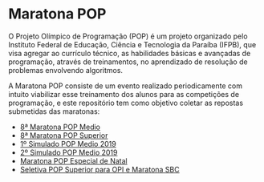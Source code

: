 # Maratona POP

O Projeto Olímpico de Programação (POP) é um projeto organizado pelo Instituto Federal de Educação, Ciência e Tecnologia da Paraíba (IFPB), que visa agregar ao currículo técnico, as habilidades básicas e avançadas de programação, através de treinamentos, no aprendizado de resolução de problemas envolvendo algoritmos.

A Maratona POP consiste de um evento realizado periodicamente com intuito viabilizar esse treinamento dos alunos para as competições de programação, e este repositório tem como objetivo coletar as repostas submetidas das maratonas:

* [8ª Maratona POP Medio](ID-098-2018-10-VIII-Maratona-POP-Medio/)
* [8ª Maratona POP Superior](ID-099-2018-10-VIII-Maratona-POP-Superior/)
* [1º Simulado POP Medio 2019](ID-101-2019-04-POP-Simulado-Medio-I)
* [2º Simulado POP Medio 2019](ID-101-2019-04-POP-Simulado-Medio-II)
* [Maratona POP Especial de Natal](ID-100-2018-12-Maratona-POP-Natal/)
* [Seletiva POP Superior para OPI e Maratona SBC](ID-103-2019-06-Seletiva-POP-2019/)

